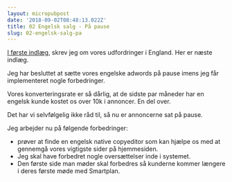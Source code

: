 ```yaml
---
layout: micropubpost
date: '2018-09-02T08:48:13.022Z'
title: 02 Engelsk salg - På pause
slug: 02-engelsk-salg-pa
---
```

[I første indlæg](http://mathiasaggerbo.dk/2018/08/24/hvorfor-kun-5.html), skrev jeg om vores udfordringer i England. Her er næste indlæg. 

Jeg har besluttet at sætte vores engelske adwords på pause imens jeg får implementeret nogle forbedringer. 

Vores konverteringsrate er så dårlig, at de sidste par måneder har en engelsk kunde kostet os over 10k i annoncer. En del over.

Det har vi selvfølgelig ikke råd til, så nu er annoncerne sat på pause. 

Jeg arbejder nu på følgende forbedringer:

- prøver at finde en engelsk native copyeditor som kan hjælpe os med at gennemgå vores vigtigste sider på hjemmesiden. 
- Jeg skal have forbedret nogle oversættelser inde i systemet. 
- Den første side man møder skal forbedres så kunderne kommer længere i deres første møde med Smartplan.
